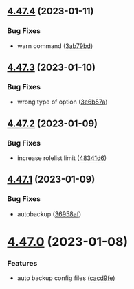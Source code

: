 ## [4.47.4](https://github.com/onesoft-sudo/sudobot/compare/v4.47.3...v4.47.4) (2023-01-11)


### Bug Fixes

* warn command ([3ab79bd](https://github.com/onesoft-sudo/sudobot/commit/3ab79bd52d1f81ec6a8ea3ea30bd3734c1af1554))



## [4.47.3](https://github.com/onesoft-sudo/sudobot/compare/v4.47.2...v4.47.3) (2023-01-10)


### Bug Fixes

* wrong type of option ([3e6b57a](https://github.com/onesoft-sudo/sudobot/commit/3e6b57ad808fdf876de25c1d8ab200e0437426d8))



## [4.47.2](https://github.com/onesoft-sudo/sudobot/compare/v4.47.1...v4.47.2) (2023-01-09)


### Bug Fixes

* increase rolelist limit ([48341d6](https://github.com/onesoft-sudo/sudobot/commit/48341d60eafa92adc5421beb3a687dc9f45e0320))



## [4.47.1](https://github.com/onesoft-sudo/sudobot/compare/v4.47.0...v4.47.1) (2023-01-09)


### Bug Fixes

* autobackup ([36958af](https://github.com/onesoft-sudo/sudobot/commit/36958afafe687c66429150a2e44b98dbeb0199a7))



# [4.47.0](https://github.com/onesoft-sudo/sudobot/compare/v4.46.0...v4.47.0) (2023-01-08)


### Features

* auto backup config files ([cacd9fe](https://github.com/onesoft-sudo/sudobot/commit/cacd9fe21c128164f71cc62fab565047ea8a8adb))



